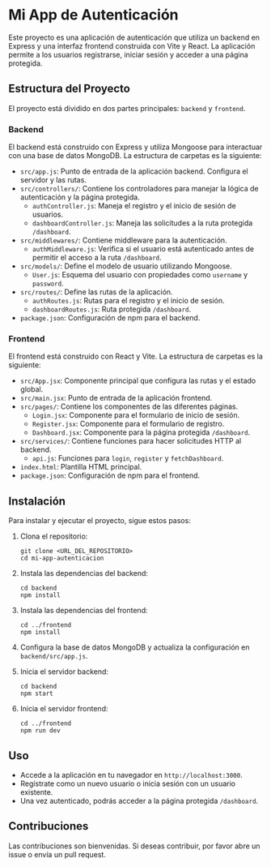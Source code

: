 # Mi App de Autenticación

Este proyecto es una aplicación de autenticación que utiliza un backend en Express y una interfaz frontend construida con Vite y React. La aplicación permite a los usuarios registrarse, iniciar sesión y acceder a una página protegida.

## Estructura del Proyecto

El proyecto está dividido en dos partes principales: `backend` y `frontend`.

### Backend

El backend está construido con Express y utiliza Mongoose para interactuar con una base de datos MongoDB. La estructura de carpetas es la siguiente:

- `src/app.js`: Punto de entrada de la aplicación backend. Configura el servidor y las rutas.
- `src/controllers/`: Contiene los controladores para manejar la lógica de autenticación y la página protegida.
  - `authController.js`: Maneja el registro y el inicio de sesión de usuarios.
  - `dashboardController.js`: Maneja las solicitudes a la ruta protegida `/dashboard`.
- `src/middlewares/`: Contiene middleware para la autenticación.
  - `authMiddleware.js`: Verifica si el usuario está autenticado antes de permitir el acceso a la ruta `/dashboard`.
- `src/models/`: Define el modelo de usuario utilizando Mongoose.
  - `User.js`: Esquema del usuario con propiedades como `username` y `password`.
- `src/routes/`: Define las rutas de la aplicación.
  - `authRoutes.js`: Rutas para el registro y el inicio de sesión.
  - `dashboardRoutes.js`: Ruta protegida `/dashboard`.
- `package.json`: Configuración de npm para el backend.

### Frontend

El frontend está construido con React y Vite. La estructura de carpetas es la siguiente:

- `src/App.jsx`: Componente principal que configura las rutas y el estado global.
- `src/main.jsx`: Punto de entrada de la aplicación frontend.
- `src/pages/`: Contiene los componentes de las diferentes páginas.
  - `Login.jsx`: Componente para el formulario de inicio de sesión.
  - `Register.jsx`: Componente para el formulario de registro.
  - `Dashboard.jsx`: Componente para la página protegida `/dashboard`.
- `src/services/`: Contiene funciones para hacer solicitudes HTTP al backend.
  - `api.js`: Funciones para `login`, `register` y `fetchDashboard`.
- `index.html`: Plantilla HTML principal.
- `package.json`: Configuración de npm para el frontend.

## Instalación

Para instalar y ejecutar el proyecto, sigue estos pasos:

1. Clona el repositorio:
   ```
   git clone <URL_DEL_REPOSITORIO>
   cd mi-app-autenticacion
   ```

2. Instala las dependencias del backend:
   ```
   cd backend
   npm install
   ```

3. Instala las dependencias del frontend:
   ```
   cd ../frontend
   npm install
   ```

4. Configura la base de datos MongoDB y actualiza la configuración en `backend/src/app.js`.

5. Inicia el servidor backend:
   ```
   cd backend
   npm start
   ```

6. Inicia el servidor frontend:
   ```
   cd ../frontend
   npm run dev
   ```

## Uso

- Accede a la aplicación en tu navegador en `http://localhost:3000`.
- Regístrate como un nuevo usuario o inicia sesión con un usuario existente.
- Una vez autenticado, podrás acceder a la página protegida `/dashboard`.

## Contribuciones

Las contribuciones son bienvenidas. Si deseas contribuir, por favor abre un issue o envía un pull request.